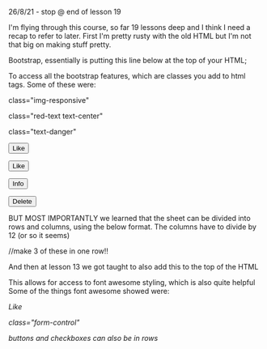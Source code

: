 26/8/21 - stop @ end of lesson 19

I'm flying through this course, so far 19 lessons deep and I think I need a recap to refer to later.
First I'm pretty rusty with the old HTML but I'm not that big on making stuff pretty.

Bootstrap, essentially is putting this line below at the top of your HTML;

<link rel="stylesheet" href="https://maxcdn.bootstrapcdn.com/bootstrap/3.3.7/css/bootstrap.min.css" integrity="sha384-BVYiiSIFeK1dGmJRAkycuHAHRg32OmUcww7on3RYdg4Va+PmSTsz/K68vbdEjh4u" crossorigin="anonymous"/>


To access all the bootstrap features, which are classes you add to html tags.
Some of these were:

<div class=container-fluid>

class="img-responsive"

class="red-text text-center"

class="text-danger"

<button class="btn btn-default">Like</button>

<button class="btn btn-primary btn-block">Like</button>

<button class="btn btn-block btn-info">Info</button>
  
<button class="btn btn-block btn-danger">Delete</button>


BUT MOST IMPORTANTLY we learned that the sheet can be divided into rows and columns, using the below format. The columns have to divide by 12 (or so it seems)

<div class="row">
<div class="col-xs-4"> //make 3 of these in one row!!


And then at lesson 13 we got taught to also add this to the top of the HTML

<link rel="stylesheet" href="https://use.fontawesome.com/releases/v5.8.1/css/all.css" integrity="sha384-50oBUHEmvpQ+1lW4y57PTFmhCaXp0ML5d60M1M7uH2+nqUivzIebhndOJK28anvf" crossorigin="anonymous">


This allows for access to font awesome styling, which is also quite helpful
Some of the things font awesome showed were:

<i class="fas fa-thumbs-up">  Like</i>
  

<i class="btn btn-block btn-info">

<i class="fas fa-info-circle">

<i class="fa fa-paper-plane">

class="form-control" 

buttons and checkboxes can also be in rows
